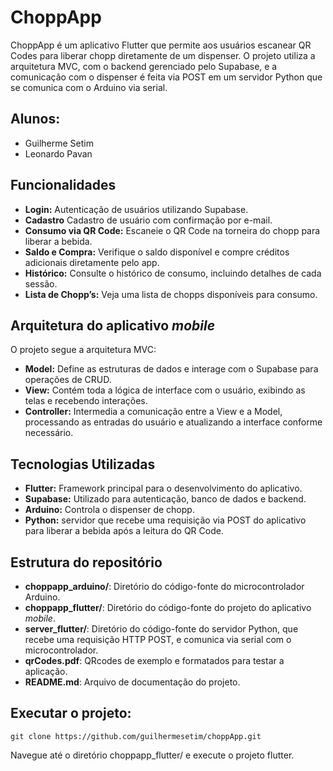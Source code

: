# ChoppApp

ChoppApp é um aplicativo Flutter que permite aos usuários escanear QR Codes para liberar chopp diretamente de um dispenser. O projeto utiliza a arquitetura MVC, com o backend gerenciado pelo Supabase, e a comunicação com o dispenser é feita via POST em um servidor Python que se comunica com o Arduino via serial.

## Alunos:
- Guilherme Setim
- Leonardo Pavan

## Funcionalidades

* **Login:** Autenticação de usuários utilizando Supabase.
* **Cadastro** Cadastro de usuário com confirmação por e-mail.
* **Consumo via QR Code:** Escaneie o QR Code na torneira do chopp para liberar a bebida.
* **Saldo e Compra:** Verifique o saldo disponível e compre créditos adicionais diretamente pelo app.
* **Histórico:** Consulte o histórico de consumo, incluindo detalhes de cada sessão.
* **Lista de Chopp’s:** Veja uma lista de chopps disponíveis para consumo.

## Arquitetura do aplicativo *mobile*

O projeto segue a arquitetura MVC:

* **Model:** Define as estruturas de dados e interage com o Supabase para operações de CRUD.
* **View:** Contém toda a lógica de interface com o usuário, exibindo as telas e recebendo interações.
* **Controller:** Intermedia a comunicação entre a View e a Model, processando as entradas do usuário e atualizando a interface conforme necessário.

## Tecnologias Utilizadas

* **Flutter:** Framework principal para o desenvolvimento do aplicativo.
* **Supabase:** Utilizado para autenticação, banco de dados e backend.
* **Arduino:** Controla o dispenser de chopp.
* **Python:** servidor que recebe uma requisição via POST do aplicativo para liberar a bebida após a leitura do QR Code.

## Estrutura do repositório

- **choppapp_arduino/**: Diretório do código-fonte do microcontrolador Arduino.
- **choppapp_flutter/**: Diretório do código-fonte do projeto do aplicativo *mobile*.
- **server_flutter/**: Diretório do código-fonte do servidor Python, que recebe uma requisição HTTP POST, e comunica via serial com o microcontrolador.
- **qrCodes.pdf**: QRcodes de exemplo e formatados para testar a aplicação.
- **README.md**: Arquivo de documentação do projeto.

## Executar o projeto:
`git clone https://github.com/guilhermesetim/choppApp.git`

Navegue até o diretório choppapp_flutter/ e execute o projeto flutter.
